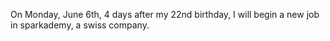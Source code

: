 ---
---

On Monday, June  6th, 4 days after my 22nd birthday, I will begin a new job in sparkademy, a swiss company.
